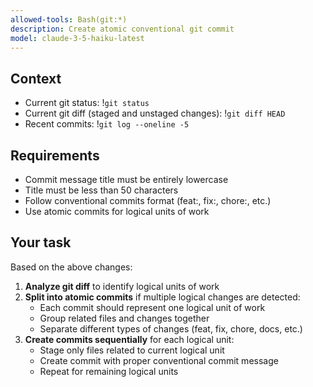 ```yaml
---
allowed-tools: Bash(git:*)
description: Create atomic conventional git commit
model: claude-3-5-haiku-latest
---
```


## Context

- Current git status: !`git status`
- Current git diff (staged and unstaged changes): !`git diff HEAD`
- Recent commits: !`git log --oneline -5`

## Requirements

- Commit message title must be entirely lowercase
- Title must be less than 50 characters
- Follow conventional commits format (feat:, fix:, chore:, etc.)
- Use atomic commits for logical units of work

## Your task

Based on the above changes:

1. **Analyze git diff** to identify logical units of work
2. **Split into atomic commits** if multiple logical changes are detected:
   - Each commit should represent one logical unit of work
   - Group related files and changes together
   - Separate different types of changes (feat, fix, chore, docs, etc.)
3. **Create commits sequentially** for each logical unit:
   - Stage only files related to current logical unit
   - Create commit with proper conventional commit message
   - Repeat for remaining logical units
